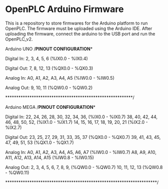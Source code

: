 # OpenPLC Arduino Firmware
This is a repository to store firmwares for the Arduino platform to run OpenPLC. The firmware must be uploaded using the Arduino IDE. After uploading the firmware, connect the arduino to the USB port and run the OpenPLC_v2.

Arduino UNO
/******************PINOUT CONFIGURATION*******************

Digital In: 2, 3, 4, 5, 6           (%IX0.0 - %IX0.4)

Digital Out: 7, 8, 12, 13           (%QX0.0 - %QX0.3)

Analog In: A0, A1, A2, A3, A4, A5   (%IW0.0 - %IW0.5)

Analog Out: 9, 10, 11               (%QW0.0 - %QW0.2)

**********************************************************/

Arduino MEGA
/************************PINOUT CONFIGURATION*************************

Digital In: 22, 24, 26, 28, 30, 32, 34, 36,       (%IX0.0 - %IX0.7)
            38, 40, 42, 44, 46, 48, 50, 52,       (%IX1.0 - %IX1.7)
            14, 15, 16, 17, 18, 19, 20, 21        (%IX2.0 - %IX2.7)
			
Digital Out: 23, 25, 27, 29, 31, 33, 35, 37       (%QX0.0 - %QX0.7)
             39, 41, 43, 45, 47, 49, 51, 53       (%QX1.0 - %QX1.7)

Analog In: A0, A1, A2, A3, A4, A5, A6, A7         (%IW0.0 - %IW0.7)
           A8, A9, A10, A11, A12, A13, A14, A15   (%IW0.8 - %IW0.15)
		   
Analog Out: 2, 3, 4, 5, 6, 7, 8, 9,               (%QW0.0 - %QW0.7)
            10, 11, 12, 13                        (%QW0.8 - %QW0.11)
			
*********************************************************************/
